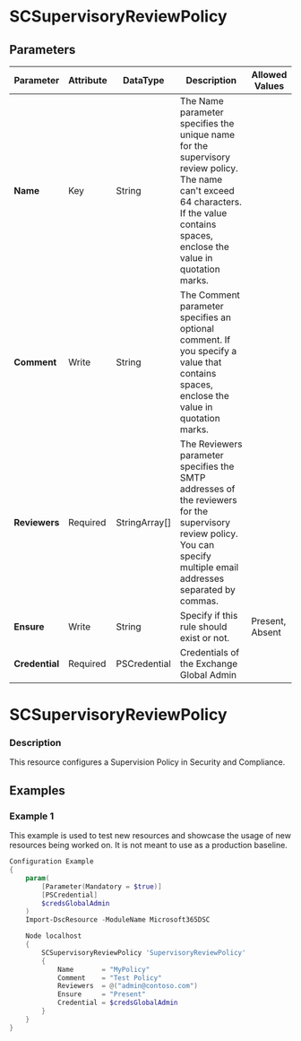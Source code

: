 ﻿# SCSupervisoryReviewPolicy

## Parameters

| Parameter | Attribute | DataType | Description | Allowed Values |
| --- | --- | --- | --- | --- |
| **Name** | Key | String | The Name parameter specifies the unique name for the supervisory review policy. The name can't exceed 64 characters. If the value contains spaces, enclose the value in quotation marks. ||
| **Comment** | Write | String | The Comment parameter specifies an optional comment. If you specify a value that contains spaces, enclose the value in quotation marks. ||
| **Reviewers** | Required | StringArray[] | The Reviewers parameter specifies the SMTP addresses of the reviewers for the supervisory review policy. You can specify multiple email addresses separated by commas. ||
| **Ensure** | Write | String | Specify if this rule should exist or not. |Present, Absent|
| **Credential** | Required | PSCredential | Credentials of the Exchange Global Admin ||

# SCSupervisoryReviewPolicy

### Description

This resource configures a Supervision Policy in Security and Compliance.

## Examples

### Example 1

This example is used to test new resources and showcase the usage of new resources being worked on.
It is not meant to use as a production baseline.

```powershell
Configuration Example
{
    param(
        [Parameter(Mandatory = $true)]
        [PSCredential]
        $credsGlobalAdmin
    )
    Import-DscResource -ModuleName Microsoft365DSC

    Node localhost
    {
        SCSupervisoryReviewPolicy 'SupervisoryReviewPolicy'
        {
            Name       = "MyPolicy"
            Comment    = "Test Policy"
            Reviewers  = @("admin@contoso.com")
            Ensure     = "Present"
            Credential = $credsGlobalAdmin
        }
    }
}
```

